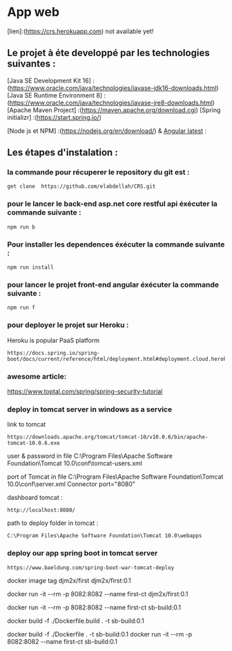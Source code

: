 # App web 
[lien]:(https://crs.herokuapp.com) not available yet!

## Le projet à éte developpé par les technologies suivantes : 
[Java SE Development Kit 16] :(https://www.oracle.com/java/technologies/javase-jdk16-downloads.html)
[Java SE Runtime Environment 8] :(https://www.oracle.com/java/technologies/javase-jre8-downloads.html)
[Apache Maven Project] :(https://maven.apache.org/download.cgi)
[Spring initializr] :(https://start.spring.io/)

[Node js et NPM] :(https://nodejs.org/en/download/) & [Angular latest](https://cli.angular.io/) : 

## Les étapes d'instalation : 

### la commande pour récuperer le repository du git est : 
```
get clone  https://github.com/elabdellah/CRS.git
```

### pour le lancer le back-end asp.net core restful api éxécuter la commande suivante : 
```
npm run b
```

### Pour installer les dependences éxécuter la commande suivante : 
```
npm run install
```

### pour lancer le projet front-end angular éxécuter la commande suivante :  
```
npm run f 
```

### pour deployer le projet sur Heroku : 
Heroku is popular PaaS platform
```
https://docs.spring.io/spring-boot/docs/current/reference/html/deployment.html#deployment.cloud.heroku
```


### awesome article: 
https://www.toptal.com/spring/spring-security-tutorial

### deploy in tomcat server in windows as a service
link to tomcat
```
https://downloads.apache.org/tomcat/tomcat-10/v10.0.6/bin/apache-tomcat-10.0.6.exe
```

user & password in file 
C:\Program Files\Apache Software Foundation\Tomcat 10.0\conf\tomcat-users.xml

port of Tomcat in file
C:\Program Files\Apache Software Foundation\Tomcat 10.0\conf\server.xml
Connector port="8080"

dashboard tomcat : 
```
http://localhost:8080/
```

path to deploy folder in tomcat : 

```
C:\Program Files\Apache Software Foundation\Tomcat 10.0\webapps
```

### deploy our app spring boot in tomcat server
```
https://www.baeldung.com/spring-boot-war-tomcat-deploy
```


docker image tag djm2x/first djm2x/first:0.1

docker run -it --rm -p 8082:8082 --name first-ct djm2x/first:0.1

docker run -it --rm -p 8082:8082 --name first-ct sb-build:0.1

docker build -f ./Dockerfile.build . -t sb-build:0.1 

docker build -f ./Dockerfile . -t sb-build:0.1
docker run -it --rm -p 8082:8082 --name first-ct sb-build:0.1